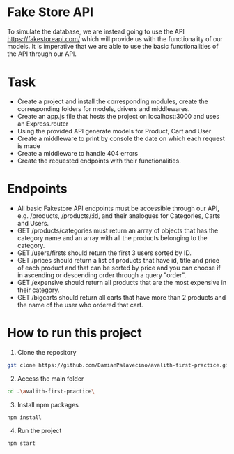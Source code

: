 # Fake Store API

To simulate the database, we are instead going to use the API https://fakestoreapi.com/ which will provide us with the functionality of our models. It is imperative that we are able to use the basic functionalities of the API through our API.

# Task

- Create a project and install the corresponding modules, create the corresponding folders for models, drivers and middlewares.
- Create an app.js file that hosts the project on localhost:3000 and uses an Express.router
- Using the provided API generate models for Product, Cart and User
- Create a middleware to print by console the date on which each request is made
- Create a middleware to handle 404 errors
- Create the requested endpoints with their functionalities.

# Endpoints

- All basic Fakestore API endpoints must be accessible through our API, e.g. /products, /products/:id, and their analogues for Categories, Carts and Users.
- GET /products/categories must return an array of objects that has the category name and an array with all the products belonging to the category.
- GET /users/firsts should return the first 3 users sorted by ID.
- GET /prices should return a list of products that have id, title and price of each product and that can be sorted by price and you can choose if in ascending or descending order through a query "order".
- GET /expensive should return all products that are the most expensive in their category.
- GET /bigcarts should return all carts that have more than 2 products and the name of the user who ordered that cart.

# How to run this project

1. Clone the repository

```bash
git clone https://github.com/DamianPalavecino/avalith-first-practice.git
```

2. Access the main folder

```bash
cd .\avalith-first-practice\
```

3. Install npm packages

```bash
npm install
```

4. Run the project

```bash
npm start
```
